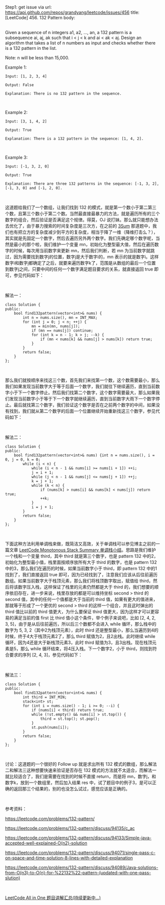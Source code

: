 Step1: get issue via url: https://api.github.com/repos/grandyang/leetcode/issues/456 
 title:[LeetCode] 456. 132 Pattern 
 body:  
  

Given a sequence of n integers a1, a2, ..., an, a 132 pattern is a subsequence ai, aj, ak such that i < j < k and ai < ak < aj. Design an algorithm that takes a list of n numbers as input and checks whether there is a 132 pattern in the list.

Note: n will be less than 15,000.

Example 1:
    
    
    Input: [1, 2, 3, 4]
    
    Output: False
    
    Explanation: There is no 132 pattern in the sequence.
    

 

Example 2:
    
    
    Input: [3, 1, 4, 2]
    
    Output: True
    
    Explanation: There is a 132 pattern in the sequence: [1, 4, 2].
    

 

Example 3:
    
    
    Input: [-1, 3, 2, 0]
    
    Output: True
    
    Explanation: There are three 132 patterns in the sequence: [-1, 3, 2], [-1, 3, 0] and [-1, 2, 0].
    

 

这道题给我们了一个数组，让我们找到 132 的模式，就是第一个数小于第二第三个数，且第三个数小于第二个数。当然最直接最暴力的方法，就是遍历所有的三个数字的组合，然后验证是否满足这个规律。得莫，OJ 说打妹。那么就只能想办法去优化了，由于暴力搜索的时间复杂度是三次方，在之前的 [3Sum](http://www.cnblogs.com/grandyang/p/4481576.html) 那道题中，我们也有把立方的复杂度减少到平方的复杂度，相当于降了一维（降维打击么？），其实就是先固定一个数字，然后去遍历另外两个数字。我们先确定哪个数字呢，当然是最小的那个啦，我们维护一个变量 mn，初始化为整型最大值，然后在遍历数字的时候，每次用当前数字来更新 mn，然后我们判断，若 mn 为当前数字就跳过，因为需要找到数字j的位置，数字j是大于数字i的，mn 表示的就是数字i。这样数字i和数字j都确定了之后，就要来遍历数字k了，范围是从数组的最后一个位置到数字j之间，只要中间的任何一个数字满足题目要求的关系，就直接返回 true 即可，参见代码如下：

 

解法一：
    
    
    class Solution {
    public:
        bool find132pattern(vector<int>& nums) {
            int n = nums.size(), mn = INT_MAX;
            for (int j = 0; j < n; ++j) {
                mn = min(mn, nums[j]);
                if (mn == nums[j]) continue;
                for (int k = n - 1; k > j; --k) {
                    if (mn < nums[k] && nums[j] > nums[k]) return true;
                }
            }
            return false;
        }
    };

 

那么我们就按顺序来找这三个数，首先我们来找第一个数，这个数需要最小，那么我们如果发现当前数字大于等于后面一个数字，我们就往下继续遍历，直到当前数字小于下一个数字停止。然后我们找第二个数字，这个数字需要最大，那么如果我们发现当前数字小于等于下一个数字就继续遍历，直到当前数字大雨下一个数字停止。最后就找第三个数字，我们验证这个数字是否在之前两个数字的中间，如果没有找到，我们就从第二个数字的后面一个位置继续开始重新找这三个数字，参见代码如下：

 

解法二：
    
    
    class Solution {
    public:
        bool find132pattern(vector<int>& nums) {int n = nums.size(), i = 0, j = 0, k = 0;
            while (i < n) {
                while (i < n - 1 && nums[i] >= nums[i + 1]) ++i;
                j = i + 1;
                while (j < n - 1 && nums[j] <= nums[j + 1]) ++j;
                k = j + 1;
                while (k < n) {
                    if (nums[k] > nums[i] && nums[k] < nums[j]) return true;
                    ++k;
                }
                i = j + 1;
            }
            return false;
        }
    };    

 

下面这种方法利用单调栈来做，既简洁又高效，关于单调栈可以参见博主之前的一篇文章 [LeetCode Monotonous Stack Summary 单调栈小结](http://www.cnblogs.com/grandyang/p/8887985.html)。思路是我们维护一个栈和一个变量 third，其中 third 就是第三个数字，也是 pattern 132 中的2，初始化为整型最小值，栈里面按顺序放所有大于 third 的数字，也是 pattern 132 中的3，那么我们在遍历的时候，如果当前数字小于 third，即 pattern 132 中的1找到了，我们直接返回 true 即可，因为已经找到了，注意我们应该从后往前遍历数组。如果当前数字大于栈顶元素，那么我们将栈顶数字取出，赋值给 third，然后将该数字压入栈，这样保证了栈里的元素仍然都是大于 third 的，我们想要的顺序依旧存在，进一步来说，栈里存放的都是可以维持坐标 second > third 的 second 值，其中的任何一个值都是大于当前的 third 值，如果有更大的值进来，那就等于形成了一个更优的 second > third 的这样一个组合，并且这时弹出的 third 值比以前的 third 值更大，为什么要保证 third 值更大，因为这样才可以更容易的满足当前的值 first 比 third 值小这个条件，举个例子来说吧，比如 [2, 4, 2, 3, 5]，由于是从后往前遍历，所以后三个数都不会进入 while 循环，那么栈中的数字为 5, 3, 2（其中2为栈顶元素），此时 third 还是整型最小，那么当遍历到4的时候，终于4大于栈顶元素2了，那么 third 赋值为2，且2出栈。此时继续 while 循环，因为4还是大于新栈顶元素3，此时 third 赋值为3，且3出栈。现在栈顶元素是5，那么 while 循环结束，将4压入栈。下一个数字2，小于 third，则找到符合要求的序列 [2, 4, 3]，参见代码如下：

 

解法三：
    
    
    class Solution {
    public:
        bool find132pattern(vector<int>& nums) {
            int third = INT_MIN;
            stack<int> st;
            for (int i = nums.size() - 1; i >= 0; --i) {
                if (nums[i] < third) return true;
                while (!st.empty() && nums[i] > st.top()) {
                    third = st.top(); st.pop();
                }
                st.push(nums[i]);
            }
            return false;
        }
    };

 

讨论：这道题的一个很好的 Follow up 就是求出所有 132 模式的数组，那么解法二和解法三这种想要快速来验证是否存在 132 模式的方法就不太适合，而解法一就比较适合了，我们是需要在找到的时候不直接 return，而是将 mn，数字j，和数字k，放到一个数组里，然后加入结果 res 中，试了题目中的例子3，是可以正确的返回那三个结果的，别的也没怎么试过，感觉应该是正确的。

 

参考资料：

<https://leetcode.com/problems/132-pattern/>

<https://leetcode.com/problems/132-pattern/discuss/94135/c_ac>

<https://leetcode.com/problems/132-pattern/discuss/94133/Simple-java-accepted-well-explained-O(n2)-solution>

<https://leetcode.com/problems/132-pattern/discuss/94071/single-pass-c-on-space-and-time-solution-8-lines-with-detailed-explanation>

<https://leetcode.com/problems/132-pattern/discuss/94089/Java-solutions-from-O(n3)-to-O(n)-for-%22132%22-pattern-(updated-with-one-pass-slution)>

 

[LeetCode All in One 题目讲解汇总(持续更新中...)](http://www.cnblogs.com/grandyang/p/4606334.html)
